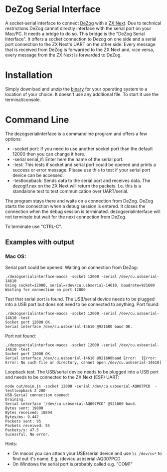 # DeZog Serial Interface

A socket-serial interface to connect [DeZog](https://github.com/maziac/DeZog) with a [ZX Next](https://www.specnext.com).
Due to technical restrictions DeZog cannot directly interface with the serial port on your Mac/PC. It needs a bridge to do so.
This bridge is the "DeZog Serial Interface". It offers a socket connection to Dezog on one side and a serial port connection to the ZX Next's UART on the other side.
Every message that is received from DeZog is forwarded to the ZX Next and, vice versa, every message from the ZX Next is forwarded to DeZog.

# Installation

Simply download and unzip the [binary](https://github.com/maziac/DeZogSerialInterface/releases) for your operating system to a location of your choice.
It doesn't use any additional file. 
To start it use the terminal/console.


# Command Line

The dezogserialinterface is a commandline program and offers a few options:

- -socket port: If you need to use another socket port than the default 12000 then you can change it here.
- -serial serial_if: Enter here the name of the serial port. 
- -test: This tests if socket and serial port could be opened and prints a success or error message. Please use this to test if your serial port device can be accessed.
- -testloopback: Sends data to the serial port and receives data. The dezogif.nex on the ZX Next will return the packets. I.e. this is a standalone test to test communication over UART/serial.

The program stays there and waits on a connection from DeZog. DeZog starts the connection when a debug session is entered. It closes the connection when the debug session is terminated.
dezogserialinterface will not terminate but wait for the next connection from DeZog.

To terminate use "CTRL-C".


## Examples with output

### Mac OS:
Serial port could be opened. Waiting on connection from DeZog:
```
./dezogserialinterface-macos -socket 12000 -serial /dev/cu.usbserial-14610
Using socket=12000, serial=/dev/cu.usbserial-14610, baudrate=921600
Waiting for connection on port 12000
```

Test that serial port is found. The USB/serial device needs to be plugged into a USB port but does not need to be connected to anything. Port found:
```
./dezogserialinterface-macos -socket 12000 -serial /dev/cu.usbserial-14610 -test
Socket port 12000 OK.
Serial interface /dev/cu.usbserial-14610 @921600 baud OK.
```

Port not found:
```
./dezogserialinterface-macos -socket 12000 -serial /dev/cu.usbserial-14610 -test
Socket port 12000 OK.
Serial interface /dev/cu.usbserial-14610 @921600baud Error:  [Error: Error: No such file or directory, cannot open /dev/cu.usbserial-14610]
```

Loopback test. The USB/serial device needs to be plugged into a USB port and needs to be connected to the ZX Next (ESP) UART:
``` 
node out/main.js -socket 12000 -serial /dev/cu.usbserial-AQ007PCD  -testloopback 2 200
USB-Serial connection opened!
Draining.
Serial interface '/dev/cu.usbserial-AQ007PCD' @921600 baud.
Bytes sent: 19000
Bytes received: 18894
Bytes/ms: 9.447
Packets sent: 95
Packets received: 95
Packets/s: 47.5
Sucessful. No error.
```

Hints:
- On macos you can attach your USB/serial device and use ```ls /dev/cu*``` to find out it's name. E.g. /dev/cu.usbserial-AQ007PCD 
- On Windows the serial port is probably called e.g. "COM1"

